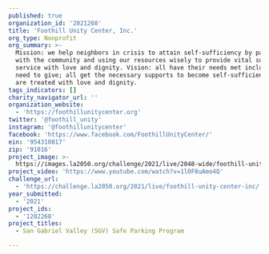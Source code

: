 ```yaml
---
published: true
organization_id: '2021268'
title: 'Foothill Unity Center, Inc.'
org_type: Nonprofit
org_summary: >-
  Mission: we help neighbors in crisis to attain self-sufficiency by partnering
  with the community and using our resources wisely to provide vital support
  service with love and dignity. Vision: all have their needs met including the
  need to give; all get the necessary supports to become self-sufficient; all
  are treated with love and dignity.
tags_indicators: []
charity_navigator_url: ''
organization_website:
  - 'https://foothillunitycenter.org'
twitter: '@foothill_unity'
instagram: '@foothillunitycenter'
facebook: 'https://www.facebook.com/FoothillUnityCenter/'
ein: '954310817'
zip: '91016'
project_image: >-
  https://images.la2050.org/challenge/2021/live/2048-wide/foothill-unity-center-inc.jpg
project_video: 'https://www.youtube.com/watch?v=1lOF8uAmo4Q'
challenge_url:
  - 'https://challenge.la2050.org/2021/live/foothill-unity-center-inc/'
year_submitted:
  - '2021'
project_ids:
  - '1202268'
project_titles:
  - San Gabriel Valley (SGV) Safe Parking Program

---
```

